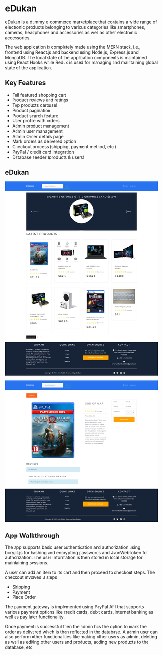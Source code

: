# eDukan

eDukan is a dummy e-commerce marketplace that contains a wide range of electronic products belonging to various categories like smartphones, cameras, headphones and accessories as well as other electronic accessories.

The web application is completely made using the MERN stack, i.e., frontend using React.js and backend using Node.js, Express.js and MongoDB. The local state of the application components is maintained using React Hooks while Redux is used for managing and maintaining global state of the application.

## Key Features

- Full featured shopping cart
- Product reviews and ratings
- Top products carousel
- Product pagination
- Product search feature
- User profile with orders
- Admin product management
- Admin user management
- Admin Order details page
- Mark orders as delivered option
- Checkout process (shipping, payment method, etc.)
- PayPal / credit card integration
- Database seeder (products & users)

## eDukan

<p align='center'>
    <img src='./screenshot/Photo.png'>
</p>

<p align='center'>
    <img src='./screenshot/Screenshot 1.png'>
</p>

## App Walkthrough

The app supports basic user authentication and authorization using bcrypt.js for hashing and encrypting passwords and JsonWebToken for authorization. The user information is then stored in local storage for maintaining sessions.

A user can add an item to its cart and then proceed to checkout steps. The checkout involves 3 steps

- Shipping
- Payment
- Place Order

The payment gateway is implemented using PayPal API that supports various payment options like credit cards, debit cards, internet banking as well as pay later functionality.

Once payment is successful then the admin has the option to mark the order as delivered which is then reflected in the database. A admin user can also perform other functionalities like making other users as admin, deleting as well as editing other users and products, adding new products to the database, etc.

